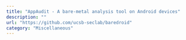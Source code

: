 ```yaml
---
title: "AppAudit - A bare-metal analysis tool on Android devices"
description: ""
url: "https://github.com/ucsb-seclab/baredroid"
category: "Miscellaneous"
---
```

